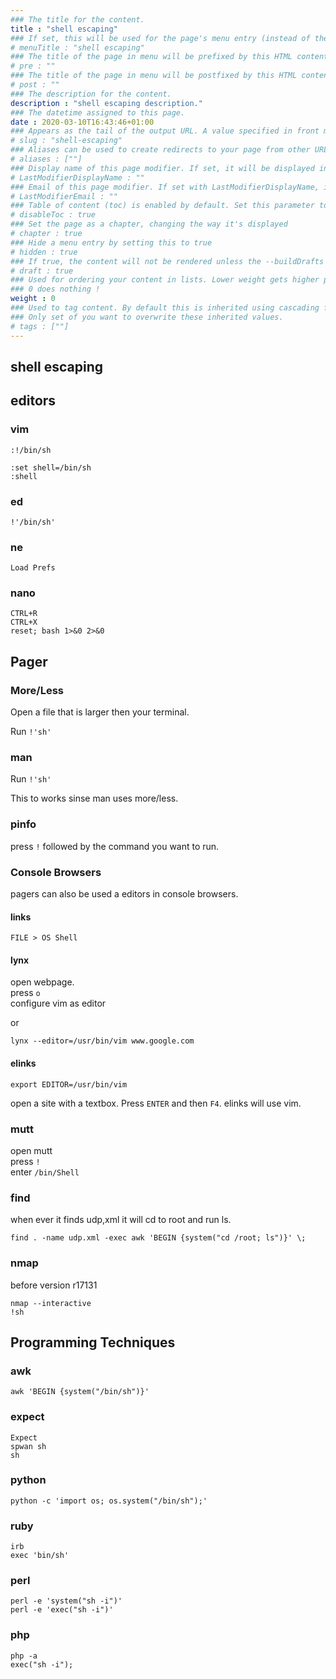 ```yaml
---
### The title for the content.
title : "shell escaping"
### If set, this will be used for the page's menu entry (instead of the `title` attribute)
# menuTitle : "shell escaping"
### The title of the page in menu will be prefixed by this HTML content
# pre : ""
### The title of the page in menu will be postfixed by this HTML content
# post : ""
### The description for the content.
description : "shell escaping description."
### The datetime assigned to this page.
date : 2020-03-10T16:43:46+01:00
### Appears as the tail of the output URL. A value specified in front matter will override the segment of the URL based on the filename.
# slug : "shell-escaping"
### Aliases can be used to create redirects to your page from other URLs.
# aliases : [""]
### Display name of this page modifier. If set, it will be displayed in the footer.
# LastModifierDisplayName : ""
### Email of this page modifier. If set with LastModifierDisplayName, it will be displayed in the footer
# LastModifierEmail : ""
### Table of content (toc) is enabled by default. Set this parameter to true to disable it.
# disableToc : true
### Set the page as a chapter, changing the way it's displayed
# chapter : true
### Hide a menu entry by setting this to true
# hidden : true
### If true, the content will not be rendered unless the --buildDrafts flag is passed to the hugo command.
# draft : true
### Used for ordering your content in lists. Lower weight gets higher precedence. So content with lower weight will come first.
### 0 does nothing !
weight : 0
### Used to tag content. By default this is inherited using cascading from _index.md files
### Only set of you want to overwrite these inherited values.
# tags : [""]
---
```


## shell escaping

## editors 

### vim 

```
:!/bin/sh
```

```
:set shell=/bin/sh
:shell
```

### ed

```
!'/bin/sh'
```

### ne

```
Load Prefs
```

### nano

```
CTRL+R
CTRL+X
reset; bash 1>&0 2>&0
```

## Pager


### More/Less

Open a file that is larger then your terminal. 

Run `!'sh'`

### man

Run `!'sh'`

This to works sinse man uses more/less.

### pinfo

press `!` followed by the command you want to run.

### Console Browsers

pagers can also be used a editors in console browsers.

#### links

`FILE > OS Shell`

#### lynx

open webpage.  
press `o`  
configure vim as editor

or

```
lynx --editor=/usr/bin/vim www.google.com
```

#### elinks

```
export EDITOR=/usr/bin/vim
```

open a site with a textbox. 
Press `ENTER` and then `F4`. 
elinks will use vim.

### mutt

open mutt  
press `!`  
enter `/bin/Shell`

### find

when ever it finds udp,xml it will cd to root and run ls.

`find . -name udp.xml -exec awk 'BEGIN {system("cd /root; ls")}' \;`

### nmap

before version r17131

```
nmap --interactive
!sh
```

## Programming Techniques

### awk

`awk 'BEGIN {system("/bin/sh")}'`

### expect

```
Expect
spwan sh
sh
```

### python

`python -c 'import os; os.system("/bin/sh");'`

### ruby

```
irb
exec 'bin/sh'
```

### perl

`perl -e 'system("sh -i")'`  
`perl -e 'exec("sh -i")'`

### php

```
php -a
exec("sh -i");
```

